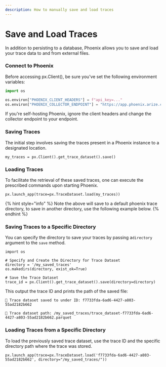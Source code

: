 ```yaml
---
description: How to manually save and load traces
---
```


# Save and Load Traces

In addition to persisting to a database, Phoenix allows you to save and load your trace data to and from external files.

### Connect to Phoenix

Before accessing px.Client(), be sure you've set the following environment variables:

```python
import os

os.environ["PHOENIX_CLIENT_HEADERS"] = f"api_key=..."
os.environ["PHOENIX_COLLECTOR_ENDPOINT"] = "https://app.phoenix.arize.com"
```

If you're self-hosting Phoenix, ignore the client headers and change the collector endpoint to your endpoint.

### Saving Traces

The initial step involves saving the traces present in a Phoenix instance to a designated location.

```
my_traces = px.Client().get_trace_dataset().save()
```

### Loading Traces

To facilitate the retrieval of these saved traces, one can execute the prescribed commands upon starting Phoenix.

```
px.launch_app(trace=px.TraceDataset.load(my_traces))
```

{% hint style="info" %}
Note the above will save to a default phoenix trace directory, to save in another directory, use the following example below.
{% endhint %}

### Saving Traces to a Specific Directory

You can specify the directory to save your traces by passing a`directory` argument to the `save` method.

```notebook-python
import os

# Specify and Create the Directory for Trace Dataset
directory = '/my_saved_traces'
os.makedirs(directory, exist_ok=True)

# Save the Trace Dataset
trace_id = px.Client().get_trace_dataset().save(directory=directory)
```

This output the trace ID and prints the path of the saved file:

`💾 Trace dataset saved to under ID: f7733fda-6ad6-4427-a803-55ad2182b662`

`📂 Trace dataset path: /my_saved_traces/trace_dataset-f7733fda-6ad6-4427-a803-55ad2182b662.parquet`

### Loading Traces from a Specific Directory

To load the previously saved trace dataset, use the trace ID and the specific directory path where the trace was stored.

```notebook-python
px.launch_app(trace=px.TraceDataset.load('f7733fda-6ad6-4427-a803-55ad2182b662', directory="/my_saved_traces/"))
```
